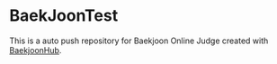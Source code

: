 # BaekJoonTest
This is a auto push repository for Baekjoon Online Judge created with [BaekjoonHub](https://github.com/BaekjoonHub/BaekjoonHub).
